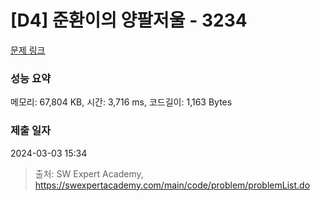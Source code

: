 # [D4] 준환이의 양팔저울 - 3234 

[문제 링크](https://swexpertacademy.com/main/code/problem/problemDetail.do?contestProbId=AWAe7XSKfUUDFAUw) 

### 성능 요약

메모리: 67,804 KB, 시간: 3,716 ms, 코드길이: 1,163 Bytes

### 제출 일자

2024-03-03 15:34



> 출처: SW Expert Academy, https://swexpertacademy.com/main/code/problem/problemList.do